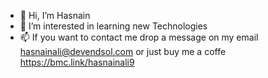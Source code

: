 - 👋 Hi, I’m Hasnain
- 👀 I’m interested in learning new Technologies
- 📫 If you want to contact me drop a message on my email hasnainali@devendsol.com or just buy me a coffe https://bmc.link/hasnainali9
